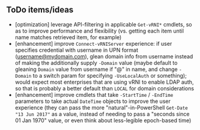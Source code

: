 ## ToDo items/ideas

- \[optimization] leverage API-filtering in applicable `Get-vRNI*` cmdlets, so as to improve performance and flexibility (vs. getting each item until name matches retrieved item, for example)
- \[enhancement] improve `Connect-vRNIServer` experience:  if user specifies credential with username in UPN format (username@mydomain.com), glean domain info from username instead of making the additionally supply `-Domain` value (maybe default to gleaning `Domain` value from username if "@" in name, and change `-Domain` to a switch param for specifying `-UseLocalAuth` or something); would expect most enterprises that are using vRNI to enable LDAP auth, so that is probably a better default than `LOCAL` for domain considerations
- \[enhancement] improve cmdlets that take `-StartTime` / `-EndTime` parameters to take actual `DateTime` objects to improve the user experience (they can pass the more "natural"-in-PowerShell `Get-Date "13 Jun 2017"` as a value, instead of needing to pass a "seconds since 01 Jan 1970" value, or even think about less-legible epoch-based time)
